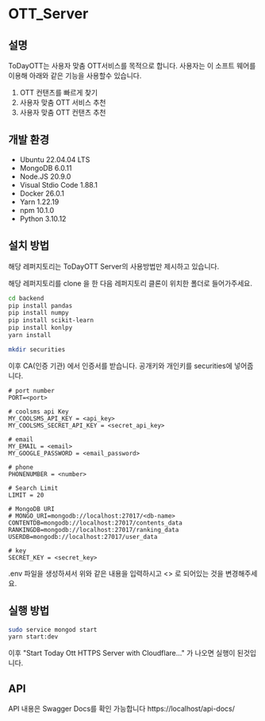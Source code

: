 # OTT_Server

## 설명
ToDayOTT는 사용자 맞춤 OTT서비스를 목적으로 합니다.
사용자는 이 소프트 웨어를 이용해 아래와 같은 기능을 사용할수 있습니다.
1. OTT 컨탠츠를 빠르게 찾기
2. 사용자 맞춤 OTT 서비스 추천
3. 사용자 맞춤 OTT 컨탠츠 추천

## 개발 환경
- Ubuntu 22.04.04 LTS
- MongoDB 6.0.11
- Node.JS 20.9.0
- Visual Stdio Code 1.88.1
- Docker 26.0.1
- Yarn 1.22.19
- npm 10.1.0
- Python 3.10.12

## 설치 방법
해당 레퍼지토리는 ToDayOTT Server의 사용방법만 제시하고 있습니다.

해당 레퍼지토리를 clone 을 한 다음 레퍼지토리 클론이 위치한 폴더로 들어가주세요.
```bash
cd backend
pip install pandas
pip install numpy
pip install scikit-learn
pip install konlpy
yarn install
```

```bash
mkdir securities
```
이후 CA(인증 기관) 에서 인증서를 받습니다.
공개키와 개인키를 securities에 넣어줍니다.


```vi .env
# port number
PORT=<port>

# coolsms api Key
MY_COOLSMS_API_KEY = <api_key>
MY_COOLSMS_SECRET_API_KEY = <secret_api_key>

# email
MY_EMAIL = <email>
MY_GOOGLE_PASSWORD = <email_password>

# phone
PHONENUMBER = <number>

# Search Limit
LIMIT = 20

# MongoDB URI
# MONGO_URI=mongodb://localhost:27017/<db-name>
CONTENTDB=mongodb://localhost:27017/contents_data
RANKINGDB=mongodb://localhost:27017/ranking_data
USERDB=mongodb://localhost:27017/user_data

# key 
SECRET_KEY = <secret_key>
```
.env 파일을 생성하셔서 위와 같은 내용을 입력하시고 <> 로 되어있는 것을 변경해주세요.

## 실행 방법
```bash
sudo service mongod start
yarn start:dev
```
이후 "Start Today Ott HTTPS Server with Cloudflare..." 가 나오면 실행이 된것입니다.


## API 
API 내용은 Swagger Docs를 확인 가능합니다
https://localhost/api-docs/

